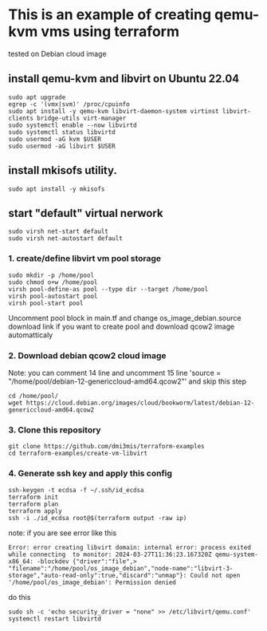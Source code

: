# This is an example of creating qemu-kvm vms using terraform

tested on Debian cloud image

## install qemu-kvm and libvirt on Ubuntu 22.04

```console
sudo apt upgrade
egrep -c '(vmx|svm)' /proc/cpuinfo
sudo apt install -y qemu-kvm libvirt-daemon-system virtinst libvirt-clients bridge-utils virt-manager
sudo systemctl enable --now libvirtd
sudo systemctl status libvirtd
sudo usermod -aG kvm $USER
sudo usermod -aG libvirt $USER
```
## install mkisofs utility.

```console
sudo apt install -y mkisofs
```

## start "default" virtual nerwork

```console
sudo virsh net-start default
sudo virsh net-autostart default
```

### 1. create/define libvirt vm pool storage

```console
sudo mkdir -p /home/pool
sudo chmod o+w /home/pool
virsh pool-define-as pool --type dir --target /home/pool
virsh pool-autostart pool
virsh pool-start pool
```

Uncomment pool block in main.tf and change os_image_debian.source download link if you want to create pool and download qcow2 image automatticaly

### 2. Download debian qcow2 cloud image
Note: you can comment 14 line and uncomment 15 line 'source = "/home/pool/debian-12-genericcloud-amd64.qcow2"' and skip this step

```console
cd /home/pool/
wget https://cloud.debian.org/images/cloud/bookworm/latest/debian-12-genericcloud-amd64.qcow2
```

### 3. Clone this repository

```console
git clone https://github.com/dmi3mis/terraform-examples
cd terraform-examples/create-vm-libvirt

```

### 4. Generate ssh key and apply this config

```console
ssh-keygen -t ecdsa -f ~/.ssh/id_ecdsa
terraform init
terraform plan
terraform apply
ssh -i ./id_ecdsa root@$(terraform output -raw ip)
```

note: if you are see error like this

```console
Error: error creating libvirt domain: internal error: process exited while connecting  to monitor: 2024-03-27T11:36:23.167320Z qemu-system-x86_64: -blockdev {"driver":"file",> "filename":"/home/pool/os_image_debian","node-name":"libvirt-3-storage","auto-read-only":true,"discard":"unmap"}: Could not open '/home/pool/os_image_debian': Permission denied
```

do this

```console
sudo sh -c 'echo security_driver = "none" >> /etc/libvirt/qemu.conf'
systemctl restart libvirtd
```
